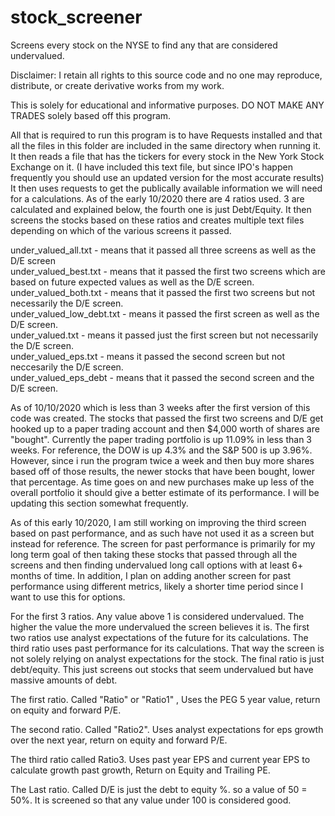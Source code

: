 # stock_screener
Screens every stock on the NYSE to find any that are considered undervalued.

Disclaimer:
  I retain all rights to this source code and no one may reproduce, distribute, or create derivative works from my work.
  
  This is solely for educational and informative purposes. DO NOT MAKE ANY TRADES solely based off this program.


All that is required to run this program is to have Requests installed and that all the files in this folder are included in the same directory when running it. It then
reads a file that has the tickers for every stock in the New York Stock Exchange on it. (I have included this text file, but since IPO's happen frequently you should 
use an updated version for the most accurate results) It then uses requests to get the publically available information we will need for a calculations. As of the early 
10/2020 there are 4 ratios used. 3 are calculated and explained below, the fourth one is just Debt/Equity. It then screens the stocks based on these ratios and creates
multiple text files depending on which of the various screens it passed.

under_valued_all.txt - means that it passed all three screens as well as the D/E screen             
under_valued_best.txt  - means that it passed the first two screens which are based on future expected values as well as the D/E screen.  
under_valued_both.txt - means that it passed the first two screens but not necessarily the D/E screen.      
under_valued_low_debt.txt  - means it passed the first screen as well as the D/E screen.         
under_valued.txt  - means it passed just the first screen but not necessarily the D/E screen.       
under_valued_eps.txt - means it passed the second screen but not neccesarily the D/E screen.      
under_valued_eps_debt - means that it passed the second screen and the D/E screen.

As of 10/10/2020 which is less than 3 weeks after the first version of this code was created. The stocks that passed the first two screens and D/E get hooked up to a 
paper trading account and then $4,000 worth of shares are "bought". Currently the paper trading portfolio is up 11.09% in less than 3 weeks. For reference, the DOW is up  4.3% and the S&P 500 is up 3.96%. However, since i run the program twice a week and then buy more shares based off of those results, the newer stocks that have been bought, lower that percentage. As time goes on and new purchases make up less of the overall portfolio it should give a better estimate of its performance. I will be updating this section somewhat frequently.

As of this early 10/2020, I am still working on improving the third screen based on past performance, 
and as such have not used it as a screen but instead for reference. The screen for past performance is primarily for my long term goal of then taking these
stocks that passed through all the screens and then finding undervalued long call options with at least 6+ months of time. In addition, I plan on adding another
screen for past performance using different metrics, likely a shorter time period since I want to use this for options.

For the first 3 ratios. Any value above 1 is considered undervalued. The higher the value the more undervalued the screen believes it is. 
The first two ratios use analyst expectations of the future for its calculations. The third ratio uses past performance for its calculations. 
That way the screen is not solely relying on analyst expectations for the stock. The final ratio is just debt/equity. This just screens out stocks that
seem undervalued but have massive amounts of debt. 

The first ratio. Called "Ratio" or "Ratio1" , Uses the PEG 5 year value, return on equity and forward P/E. 

The second ratio. Called "Ratio2". Uses analyst expectations for eps growth over the next year, return on equity and forward P/E. 

The third ratio called Ratio3. Uses past year EPS and current year EPS to calculate growth past growth, Return on Equity and Trailing PE. 

The Last ratio. Called D/E is just the debt to equity %. so a value of 50 = 50%. It is screened so that any value under 100 is considered good. 
